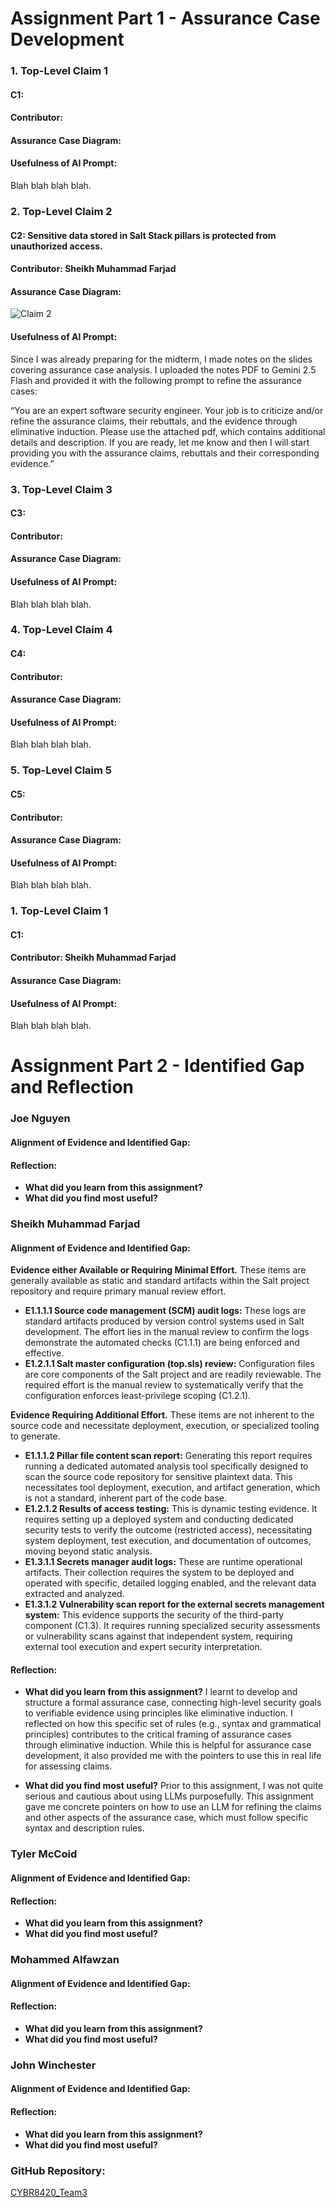 # Assignment Part 1 - Assurance Case Development


### **1. Top-Level Claim 1** 
#### C1: 
#### Contributor:
#### Assurance Case Diagram:

#### Usefulness of AI Prompt:
Blah blah blah blah. 


### **2. Top-Level Claim 2** 
#### C2: Sensitive data stored in Salt Stack pillars is protected from unauthorized access.
#### Contributor: Sheikh Muhammad Farjad
#### Assurance Case Diagram:
![Claim 2](./assurance_cases/Claim_Farjad.svg)
#### Usefulness of AI Prompt:
Since I was already preparing for the midterm, I made notes on the slides covering assurance case analysis. I uploaded the notes PDF to Gemini 2.5 Flash and provided it with the following prompt to refine the assurance cases:

“You are an expert software security engineer. Your job is to criticize and/or refine the assurance claims, their rebuttals, and the evidence through eliminative induction. Please use the attached pdf, which contains additional details and description. If you are ready, let me know and then I will start providing you with the assurance claims, rebuttals and their corresponding evidence.”



### **3. Top-Level Claim 3** 
#### C3: 
#### Contributor: 
#### Assurance Case Diagram:

#### Usefulness of AI Prompt:
Blah blah blah blah. 

### **4. Top-Level Claim 4** 
#### C4: 
#### Contributor:
#### Assurance Case Diagram:

#### Usefulness of AI Prompt:
Blah blah blah blah. 


### **5. Top-Level Claim 5** 
#### C5: 
#### Contributor:
#### Assurance Case Diagram:

#### Usefulness of AI Prompt:
Blah blah blah blah. 


### **1. Top-Level Claim 1** 
#### C1: 
#### Contributor: Sheikh Muhammad Farjad
#### Assurance Case Diagram:

#### Usefulness of AI Prompt:
Blah blah blah blah. 


# Assignment Part 2 - Identified Gap and Reflection


### Joe Nguyen
#### Alignment of Evidence and Identified Gap:

#### Reflection:
- **What did you learn from this assignment?**
- **What did you find most useful?**


### Sheikh Muhammad Farjad
#### Alignment of Evidence and Identified Gap:

**Evidence either Available or Requiring Minimal Effort.** These items are generally available as static and standard artifacts within the Salt project repository and require primary manual review effort.

- **E1.1.1.1 Source code management (SCM) audit logs:** These logs are standard artifacts produced by version control systems used in Salt development. The effort lies in the manual review to confirm the logs demonstrate the automated checks (C1.1.1) are being enforced and effective.
- **E1.2.1.1 Salt master configuration (top.sls) review:** Configuration files are core components of the Salt project and are readily reviewable. The required effort is the manual review to systematically verify that the configuration enforces least-privilege scoping (C1.2.1).


**Evidence Requiring Additional Effort.** These items are not inherent to the source code and necessitate deployment, execution, or specialized tooling to generate.

- **E1.1.1.2 Pillar file content scan report:** Generating this report requires running a dedicated automated analysis tool specifically designed to scan the source code repository for sensitive plaintext data. This necessitates tool deployment, execution, and artifact generation, which is not a standard, inherent part of the code base.
- **E1.2.1.2 Results of access testing:** This is dynamic testing evidence. It requires setting up a deployed system and conducting dedicated security tests to verify the outcome (restricted access), necessitating system deployment, test execution, and documentation of outcomes, moving beyond static analysis.
- **E1.3.1.1 Secrets manager audit logs:** These are runtime operational artifacts. Their collection requires the system to be deployed and operated with specific, detailed logging enabled, and the relevant data extracted and analyzed.
- **E1.3.1.2 Vulnerability scan report for the external secrets management system:** This evidence supports the security of the third-party component (C1.3). It requires running specialized security assessments or vulnerability scans against that independent system, requiring external tool execution and expert security interpretation.




#### Reflection:
- **What did you learn from this assignment?** I learnt to develop and structure a formal assurance case, connecting high-level security goals to verifiable evidence using principles like eliminative induction. I reflected on how this specific set of rules (e.g., syntax and grammatical principles) contributes to the critical framing of assurance cases through eliminative induction. While this is helpful for assurance case development, it also provided me with the pointers to use this in real life for assessing claims.

- **What did you find most useful?** Prior to this assignment, I was not quite serious and cautious about using LLMs purposefully. This assignment gave me concrete pointers on how to use an LLM for refining the claims and other aspects of the assurance case, which must follow specific syntax and description rules.


### Tyler McCoid
#### Alignment of Evidence and Identified Gap:

#### Reflection:
- **What did you learn from this assignment?**
- **What did you find most useful?**


### Mohammed Alfawzan
#### Alignment of Evidence and Identified Gap:

#### Reflection:
- **What did you learn from this assignment?**
- **What did you find most useful?**



### John Winchester
#### Alignment of Evidence and Identified Gap:

#### Reflection:
- **What did you learn from this assignment?**
- **What did you find most useful?**



### GitHub Repository:
[CYBR8420_Team3](https://github.com/smfarjad/CYBR8420_Team3/)